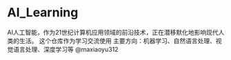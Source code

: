 # AI_Learning
AI人工智能，作为21世纪计算机应用领域的前沿技术，正在潜移默化地影响现代人类的生活。
这个仓库作为学习交流使用
主要方向：机器学习、自然语言处理、视觉语言处理、深度学习等
@maxiaoyu312
